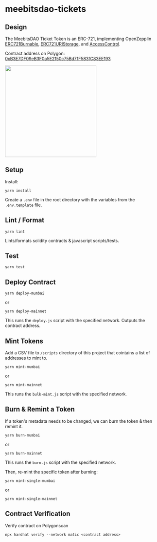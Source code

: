 # meebitsdao-tickets

## Design

The MeebitsDAO Ticket Token is an ERC-721, implementing OpenZepplin [ERC721Burnable](https://docs.openzeppelin.com/contracts/4.x/api/token/erc721#ERC721Burnable), [ERC721URIStorage](https://docs.openzeppelin.com/contracts/4.x/api/token/erc721#ERC721URIStorage), and [AccessControl](https://docs.openzeppelin.com/contracts/4.x/api/access#AccessControl).

Contract address on Polygon: [0xB3E7DF09eB3F0a5E2150c75Bd71F583fC83EE193](https://polygonscan.com/address/0xb3e7df09eb3f0a5e2150c75bd71f583fc83ee193)

<img src="https://ipfs.io/ipfs/QmYNAkKi4AhiFeknPrnUPxAJTrZ3KgfjF2QHDpjq7DHxfH" width="300" height="300">

## Setup 

Install: 

```
yarn install
```

Create a `.env` file in the root directory with the variables from the `.env.template` file.

## Lint / Format 
 
```
yarn lint
```
Lints/formats solidity contracts & javascript scripts/tests. 


## Test

```
yarn test
```

## Deploy Contract
```
yarn deploy-mumbai
```
or
```
yarn deploy-mainnet
```

This runs the `deploy.js` script with the specified network. Outputs the contract address.

## Mint Tokens

Add a CSV file to `/scripts` directory of this project that cointains a list of addresses to mint to.

```
yarn mint-mumbai
```
or
```
yarn mint-mainnet
```

This runs the `bulk-mint.js` script with the specified network.

## Burn & Remint a Token

If a token's metadata needs to be changed, we can burn the token & then remint it.

```
yarn burn-mumbai
```
or
```
yarn burn-mainnet
```

This runs the `burn.js` script with the specified network.

Then, re-mint the specific token after burning:

```
yarn mint-single-mumbai
```
or
```
yarn mint-single-mainnet
```

## Contract Verification

Verify contract on Polygonscan

```
npx hardhat verify --network matic <contract address>
```
